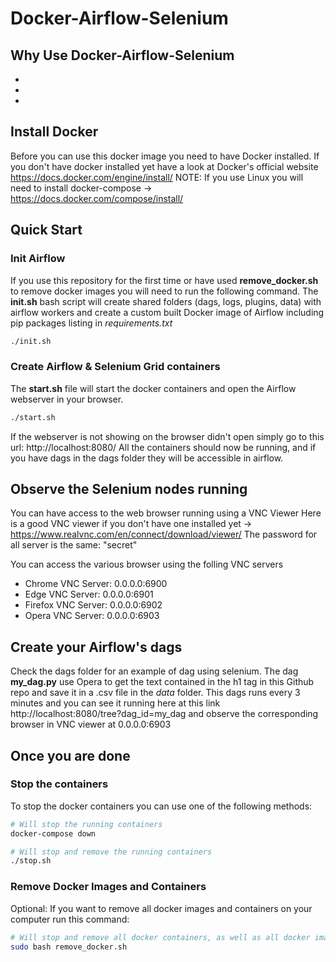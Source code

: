 # Docker-Airflow-Selenium
## Why Use Docker-Airflow-Selenium
 *  
 * 
 * 

## Install Docker
Before you can use this docker image you need to have Docker installed.
If you don't have docker installed yet have a look at Docker's official website https://docs.docker.com/engine/install/
NOTE: If you use Linux you will need to install docker-compose -> https://docs.docker.com/compose/install/

## Quick Start
### Init Airflow
If you use this repository for the first time or have used **remove_docker.sh** to remove docker images you will need to run the following command.
The **init.sh** bash script will create shared folders (dags, logs, plugins, data) with airflow workers and create a custom built Docker image of Airflow including pip packages listing in *requirements.txt*

```bash
./init.sh
```

### Create Airflow & Selenium Grid containers
The **start.sh** file will start the docker containers and open the Airflow webserver in your browser.

```bash
./start.sh
```
If the webserver is not showing on the browser didn't open simply go to this url: http://localhost:8080/
All the containers should now be running, and if you have dags in the dags folder they will be accessible in airflow.

## Observe the Selenium nodes running
You can have access to the web browser running using a VNC Viewer
Here is a good VNC viewer if you don't have one installed yet -> https://www.realvnc.com/en/connect/download/viewer/
The password for all server is the same: "secret"

You can access the various browser using the folling VNC servers
  * Chrome  VNC Server: 0.0.0.0:6900
  * Edge    VNC Server: 0.0.0.0:6901
  * Firefox VNC Server: 0.0.0.0:6902
  * Opera   VNC Server: 0.0.0.0:6903

## Create your Airflow's dags
Check the dags folder for an example of dag using selenium.
The dag **my_dag.py** use Opera to get the text contained in the h1 tag in this Github repo and save it in a .csv file in the *data* folder.
This dags runs every 3 minutes and you can see it running here at this link http://localhost:8080/tree?dag_id=my_dag and observe the corresponding browser in VNC viewer at 0.0.0.0:6903

## Once you are done
### Stop the containers
To stop the docker containers you can use one of the following methods:
```bash
# Will stop the running containers
docker-compose down
```
```bash
# Will stop and remove the running containers
./stop.sh
```

### Remove Docker Images and Containers
Optional:
If you want to remove all docker images and containers on your computer run this command:
```bash
# Will stop and remove all docker containers, as well as all docker images
sudo bash remove_docker.sh
```